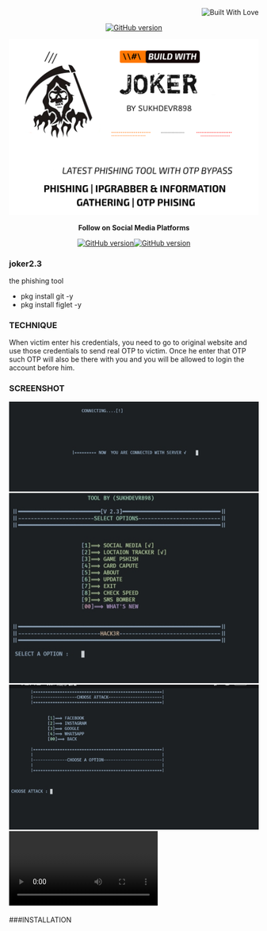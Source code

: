 <p align="right">
  <a><img title="Built With Love" src="https://forthebadge.com/images/badges/uses-html.svg" ></a>
 </p>
<p align="center">
<a href="https://github.com/sukhdevr898/joker"><img title="GitHub version" src="https://img.shields.io/badge/version-2.3-blue" ></a>  
</p>

<img src="https://raw.githubusercontent.com/sukhdevr898/joker/main/20220522_090700.png">
<p align="center">
  <b> Follow on Social Media Platforms </b>
</p>
<p align="center">
<a href="https://www.facebook.com/sukhdevr898"><img title="GitHub version" src="https://img.shields.io/badge/-Facebook-blue" ></a><a href="https://instagram.com/sukhdevr898"><img title="GitHub version" src="https://img.shields.io/badge/INSTAGRAM%20-Follow%20me-orange" ></a>
</p>



### joker2.3
the phishing tool <br>
* pkg install git -y 
* pkg install figlet -y 



### TECHNIQUE
When victim enter his credentials, you need to go to original website and use those credentials to send real OTP to victim. Once he enter that OTP such OTP will also be there with you and you will be allowed to login the account before him.



### SCREENSHOT
![1](https://github.com/sukhdevr898/joker/raw/main/IMG_20220430_125202.jpg)
![2](https://raw.githubusercontent.com/sukhdevr898/joker/main/IMG_20220430_125242.jpg)
![3](https://raw.githubusercontent.com/sukhdevr898/joker/main/IMG_20220430_125300.jpg)
![4](https://raw.githubusercontent.com/sukhdevr898/joker/main/f34cff3277109a21f812daa516c1ea25.mp4)
<br>
<br>
###INSTALLATION
